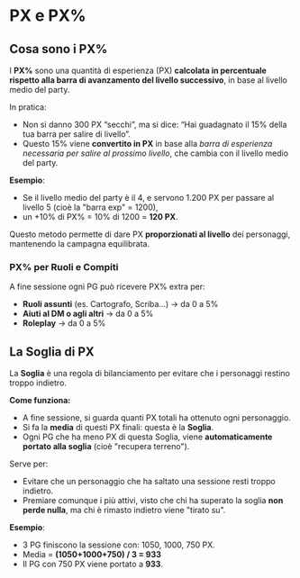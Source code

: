 # PX e PX%

## Cosa sono i PX%

I **PX%** sono una quantità di esperienza (PX) **calcolata in percentuale rispetto alla barra di avanzamento del livello
successivo**, in base al livello medio del party.

In pratica:

- Non si danno 300 PX “secchi”, ma si dice: “Hai guadagnato il 15% della tua barra per salire di livello”.
- Questo 15% viene **convertito in PX** in base alla *barra di esperienza necessaria per salire al prossimo livello*,
  che cambia con il livello medio del party.

**Esempio**:

- Se il livello medio del party è il 4, e servono 1.200 PX per passare al livello 5 (cioè la "barra exp" = 1200),
- un +10% di PX% = 10% di 1200 = **120 PX**.

Questo metodo permette di dare PX **proporzionati al livello** dei personaggi, mantenendo la campagna equilibrata.

### PX% per Ruoli e Compiti

A fine sessione ogni PG può ricevere PX% extra per:

- **Ruoli assunti** (es. Cartografo, Scriba…) → da 0 a 5% 
- **Aiuti al DM o agli altri** → da 0 a 5%
- **Roleplay** → da 0 a 5%


## La Soglia di PX

La **Soglia** è una regola di bilanciamento per evitare che i personaggi restino troppo indietro.

**Come funziona:**

- A fine sessione, si guarda quanti PX totali ha ottenuto ogni personaggio.
- Si fa la **media** di questi PX finali: questa è la **Soglia**.
- Ogni PG che ha meno PX di questa Soglia, viene **automaticamente portato alla soglia** (cioè "recupera terreno").

Serve per:

- Evitare che un personaggio che ha saltato una sessione resti troppo indietro.
- Premiare comunque i più attivi, visto che chi ha superato la soglia **non perde nulla**, ma chi è rimasto indietro
  viene "tirato su".

**Esempio**:

- 3 PG finiscono la sessione con: 1050, 1000, 750 PX.
- Media = **(1050+1000+750) / 3 = 933**
- Il PG con 750 PX viene portato a **933**.

